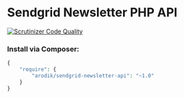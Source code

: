 # Sendgrid Newsletter PHP API
[![Scrutinizer Code Quality](https://scrutinizer-ci.com/g/arodik/SendgridNewsletterPHP/badges/quality-score.png?b=master)](https://scrutinizer-ci.com/g/arodik/SendgridNewsletterPHP/?branch=master)

### Install via Composer:

```php
{
    "require": {
        "arodik/sendgrid-newsletter-api": "~1.0"
    }
}
```
